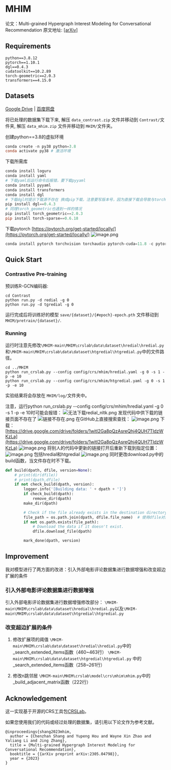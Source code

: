 # MHIM

论文：Multi-grained Hypergraph Interest Modeling for Conversational Recommendation
原文地址: [[arXiv]](https://arxiv.org/abs/2305.04798)


## Requirements

```
python==3.8.12
pytorch==1.10.1
dgl==0.4.3
cudatoolkit==10.2.89
torch-geometric==2.0.3
transformers==4.15.0
```

## Datasets

[Google Drive](https://drive.google.com/drive/folders/1witl2Ga8pQzAsreQhj4QUH7TldzWKzLa?usp=sharing) | [百度网盘](https://pan.baidu.com/s/1WQoWOSrquIZtJz8AGfg9Cg?pwd=mhim)

将已处理的数据集下载下来, 解压 `data_contrast.zip` 文件并移动到 `Contrast/`文件夹, 解压 `data_mhim.zip` 文件并移动到 `MHIM/`文件夹。

创建python==3.8的虚拟环境
```powershell
conda create -n py38 python=3.8
conda activate py38 # 激活环境
```
下载所需库
```powershell
conda install loguru
conda install yaml
# 下载yaml后运行命令后报错，要下载pyyaml
conda install pyyaml
conda install transformers
conda install dgl
# 下载dgl时提示下载源不存在 换成pip下载，注意要写版本号，因为直接下载会导致与torch版本不兼容
pip install dgl==0.4.3
# 同理torch_geometric也遇到一样的情况
pip install torch_geometric==2.0.3
pip install torch-sparse==0.6.18
```
下载pytorch
[https://pytorch.org/get-started/locally/](https://pytorch.org/get-started/locally/)
![image.png](https://cdn.nlark.com/yuque/0/2023/png/35653622/1699710956285-481d8447-f748-43d5-9347-7afffa8331da.png#averageHue=%23e8ead2&clientId=u9eb479ab-908f-4&from=paste&height=314&id=uef12ff0f&originHeight=528&originWidth=1394&originalType=binary&ratio=1.6800000667572021&rotation=0&showTitle=false&size=67511&status=done&style=none&taskId=uac127704-82b1-44ac-9a56-dce5709a811&title=&width=829.7618717901304)
```powershell
conda install pytorch torchvision torchaudio pytorch-cuda=11.8 -c pytorch -c nvidia
```

## Quick Start

### Contrastive Pre-training

预训练R-GCN编码器:

```
cd Contrast
python run.py -d redial -g 0
python run.py -d tgredial -g 0
```

运行完成后将训练好的模型 `save/{dataset}/{#epoch}-epoch.pth` 文件移动到 `MHIM/pretrain/{dataset}/`.


### Running

运行时注意先修改`\MHIM-main\MHIM\crslab\data\dataset\hredial\hredial.py`和`\MHIM-main\MHIM\crslab\data\dataset\htgredial\htgredial.py`中的文件路径。
```
cd ../MHIM
python run_crslab.py --config config/crs/mhim/hredial.yaml -g 0 -s 1 -p -e 10
python run_crslab.py --config config/crs/mhim/htgredial.yaml -g 0 -s 1 -p -e 10
```

实验结果将会存放在 `MHIM/log/`文件夹中。

注意，运行python run_crslab.py --config config/crs/mhim/hredial.yaml -g 0 -s 1 -p -e 10时可能会报错：
![无法下载redial_nltk.png](https://cdn.nlark.com/yuque/0/2023/png/35653622/1698676966567-5ceffa00-0fb9-458d-81d2-46af76a3a1b9.png#averageHue=%23242221&clientId=u366ba15c-649f-4&from=paste&height=788&id=ub9fea27e&originHeight=1324&originWidth=2193&originalType=binary&ratio=1.6800000667572021&rotation=0&showTitle=false&size=688475&status=done&style=none&taskId=uf3a84f42-4730-4ea0-9b82-ddd80515d9c&title=&width=1305.3570909869125)
发现代码中供下载的链接页面不存在了
![链接不存在.png](https://cdn.nlark.com/yuque/0/2023/png/35653622/1698676955258-2ec4234e-516a-481f-8dd6-af68c53c2419.png#averageHue=%23242120&clientId=u366ba15c-649f-4&from=paste&height=910&id=u65c61260&originHeight=1528&originWidth=2559&originalType=binary&ratio=1.6800000667572021&rotation=0&showTitle=false&size=287625&status=done&style=none&taskId=uc5259e35-4b30-4371-8bb7-811c6ce5832&title=&width=1523.2142251871906)
在GitHub上直接搜索查找：
![image.png](https://cdn.nlark.com/yuque/0/2023/png/35653622/1698677063455-a5e7f1fe-a3a3-4a93-8730-473c2da1669c.png#averageHue=%23e4cfa2&clientId=u366ba15c-649f-4&from=paste&height=801&id=u30539f76&originHeight=1345&originWidth=2559&originalType=binary&ratio=1.6800000667572021&rotation=0&showTitle=false&size=311285&status=done&style=none&taskId=uf53f0cfa-a536-4df7-bcf0-71a732b0dee&title=&width=1523.2142251871906)
下载：
[https://drive.google.com/drive/folders/1witl2Ga8pQzAsreQhj4QUH7TldzWKzLa](https://drive.google.com/drive/folders/1witl2Ga8pQzAsreQhj4QUH7TldzWKzLa)
![image.png](https://cdn.nlark.com/yuque/0/2023/png/35653622/1698716091387-81647991-d3c9-4a35-94c4-09654986352e.png#averageHue=%23e3ca89&clientId=u366ba15c-649f-4&from=paste&height=327&id=u8db3f726&originHeight=550&originWidth=2560&originalType=binary&ratio=1.6800000667572021&rotation=0&showTitle=false&size=144028&status=done&style=none&taskId=u8e7a1cc8-7517-40c0-92b7-14e8768ecc3&title=&width=1523.809463258776)
将别人的代码中更新的链接打开后重新下载到指定位置：
![image.png](https://cdn.nlark.com/yuque/0/2023/png/35653622/1698677120883-27507a85-2216-4374-8d06-546cd14c94ff.png#averageHue=%2364635d&clientId=u366ba15c-649f-4&from=paste&height=49&id=u81846e55&originHeight=82&originWidth=1861&originalType=binary&ratio=1.6800000667572021&rotation=0&showTitle=false&size=186195&status=done&style=none&taskId=u0397a0f0-58fc-47e1-beb3-ebbb098bf18&title=&width=1107.7380512205398)
包括hredial和htgredial
![image.png](https://cdn.nlark.com/yuque/0/2023/png/35653622/1698716250904-2fa9f77b-f315-40bf-a12f-2fe04effac23.png#averageHue=%23fdfdfc&clientId=u366ba15c-649f-4&from=paste&height=128&id=u5251b40a&originHeight=215&originWidth=1007&originalType=binary&ratio=1.6800000667572021&rotation=0&showTitle=false&size=33239&status=done&style=none&taskId=u85aa7d1e-edcc-4600-acea-210d324ba75&title=&width=599.4047380865576)
同时更改download.py中的build函数，当文件存在时不下载。

```python
def build(dpath, dfile, version=None):
    # print(dir(dfile))
    # print(dpath,dfile)
    if not check_build(dpath, version):
        logger.info('[Building data: ' + dpath + ']')
        if check_build(dpath):
            remove_dir(dpath)
        make_dir(dpath)

        # Check if the file already exists in the destination directory.
        file_path = os.path.join(dpath, dfile.file_name)  # 使用dfile对象的filename属性获取文件名
        if not os.path.exists(file_path):
            # Download the data if it doesn't exist.
            dfile.download_file(dpath)

        mark_done(dpath, version)
```

## Improvement

我对模型进行了两方面的改进：引入外部电影评论数据集进行数据增强和改变超边扩展的条件

### 引入外部电影评论数据集进行数据增强
引入外部电影评论数据集进行数据增强修改部分：
`\MHIM-main\MHIM\crslab\data\dataset\hredial\hredial.py`以及`\MHIM-main\MHIM\crslab\data\dataset\htgredial\htgredial.py`

### 改变超边扩展的条件
1. 修改扩展项的阈值
`\MHIM-main\MHIM\crslab\data\dataset\hredial\hredial.py`中的_search_extended_items函数（460~463行）
`\MHIM-main\MHIM\crslab\data\dataset\htgredial\htgredial.py`
中的_search_extended_items函数（258~261行）

2. 修改n跳邻居
`\MHIM-main\MHIM\crslab\model\crs\mhim\mhim.py`中的_build_adjacent_matrix函数（222行）

## Acknowledgement

这一实现基于开源的CRS工具包[CRSLab](https://github.com/RUCAIBox/CRSLab)。

如果您使用我们的代码或经过处理的数据集，请引用以下论文作为参考文献。
```
@inproceedings{shang2023mhim,
  author = {Chenzhan Shang and Yupeng Hou and Wayne Xin Zhao and Yaliang Li and Jing Zhang},
  title = {Multi-grained Hypergraph Interest Modeling for Conversational Recommendation},
  booktitle = {{arXiv preprint arXiv:2305.04798}},
  year = {2023}
}
```

